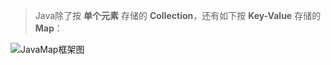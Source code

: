 > Java除了按 **单个元素** 存储的 **Collection**，还有如下按 **Key-Value** 存储的 **Map**：

![JavaMap框架图](https://i.loli.net/2019/04/03/5ca4b20dedfd4.png)

